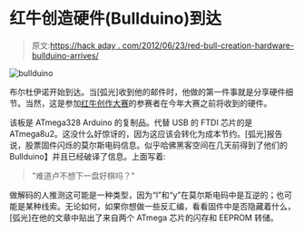 # 红牛创造硬件(Bullduino)到达

> 原文:[https://hack aday . com/2012/06/23/red-bull-creation-hardware-bullduino-arrives/](https://hackaday.com/2012/06/23/red-bull-creation-hardware-bullduino-arrives/)

![](../Images/5c11cfbbbd322d5843c909fcd8d4a5fb.png "bullduino")

布尔杜伊诺开始到达。当[弧光]收到他的邮件时，他做的第一件事就是分享硬件细节。当然，这是参加[红牛创作大赛](http://hackaday.com/2012/06/15/redbulls-new-creation-contest-comes-to-your-workshop/)的参赛者在今年大赛之前将收到的硬件。

该板是 ATmega328 Arduino 的复制品。代替 USB 的 FTDI 芯片的是 ATmega8u2。这没什么好惊讶的，因为这应该会转化为成本节约。[弧光]报告说，股票固件闪烁的莫尔斯电码信息。似乎哈佛黑客空间在几天前得到了他们的 Bullduino】并且已经破译了信息。上面写着:

> "难道卢不想下一盘好棋吗？"

做解码的人推测这可能是一种类型，因为“l”和“y”在莫尔斯电码中是互逆的；也可能是某种线索。无论如何，如果你想做一些反汇编，看看固件中是否隐藏着什么，[弧光]在他的文章中贴出了来自两个 ATmega 芯片的闪存和 EEPROM 转储。